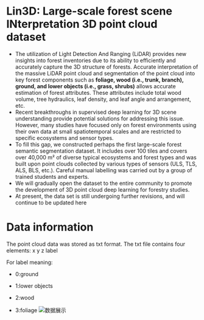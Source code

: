 # Lin3D: Large-scale forest scene INterpretation 3D point cloud dataset
* The utilization of Light Detection And Ranging (LiDAR) provides new insights into forest inventories due to its ability to efficiently and accurately capture the 3D structure of forests. Accurate interpretation of the massive LiDAR point cloud and segmentation of the point cloud into key forest components such as **foliage, wood (i.e., trunk, branch), ground, and lower objects (i.e., grass, shrubs)** allows accurate estimation of forest attributes. These attributes include total wood volume, tree hydraulics, leaf density, and leaf angle and arrangement, etc.
* Recent breakthroughs in supervised deep learning for 3D scene understanding provide potential solutions for addressing this issue. However, many studies have focused only on forest environments using their own data at small spatiotemporal scales and are restricted to specific ecosystems and sensor types.
* To fill this gap, we constructed perhaps the first large-scale forest semantic segmentation dataset. It includes over 100 tiles and covers over 40,000 m² of diverse typical ecosystems and forest types and was built upon point clouds collected by various types of sensors (ULS, TLS, ALS, BLS, etc.). Careful manual labelling was carried out by a group of trained students and experts.
* We will gradually open the dataset to the entire community to promote the development of 3D point cloud deep learning for forestry studies.
* At present, the data set is still undergoing further revisions, and will continue to be updated here
# Data information
The point cloud data was stored as txt format. The txt file contains four elements: x y z label

For label meaning:

* 0:ground

* 1:lower objects

* 2:wood

* 3:foliage
![数据展示](https://github.com/bjfu-lidar/large-scale-forest-semantic-segmentation-dataset/assets/117680229/770e68e5-183f-4f3e-ba3a-580da686e2a8)
